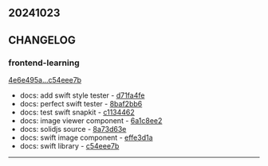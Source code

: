 ## 20241023

## CHANGELOG

### frontend-learning

[4e6e495a...c54eee7b](https://github.com/zhbhun/frontend-learning/compare/4e6e495a...c54eee7b)

* docs: add swift style tester - [d71fa4fe](https://github.com/zhbhun/frontend-learning/commit/d71fa4fe84e2628f9e777bf08fe62890399f8d9e)
* docs: perfect swift tester - [8baf2bb6](https://github.com/zhbhun/frontend-learning/commit/8baf2bb638c6bdb4dec58d61f951f3a5a7c887fc)
* docs: test swift snapkit - [c1134462](https://github.com/zhbhun/frontend-learning/commit/c1134462008f4905c1a47861f55487f634687ba5)
* docs: image viewer component - [6a1c8ee2](https://github.com/zhbhun/frontend-learning/commit/6a1c8ee222bdd5aebb18d003e1be9c58849c66ad)
* docs: solidjs source - [8a73d63e](https://github.com/zhbhun/frontend-learning/commit/8a73d63e5f69720cb441255837dee179c73f78be)
* docs: swift image component - [effe3d1a](https://github.com/zhbhun/frontend-learning/commit/effe3d1a6e28bacb9517d780efc3b5e0234c233d)
* docs: swift library - [c54eee7b](https://github.com/zhbhun/frontend-learning/commit/c54eee7b9846ed40a145697b16cf7f2ebcee9b86)

---

